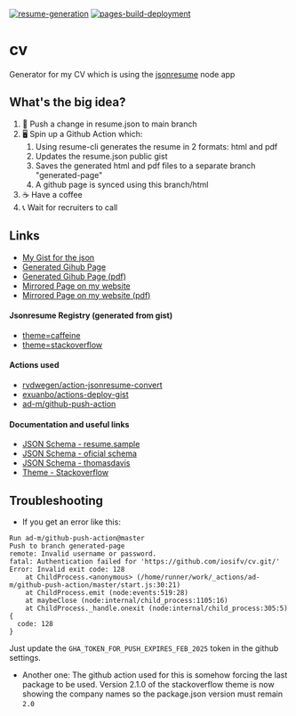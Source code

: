 [![resume-generation](https://github.com/iosifv/cv/actions/workflows/generate-and-sync.yml/badge.svg)](https://github.com/iosifv/cv/actions/workflows/generate-and-sync.yml)
[![pages-build-deployment](https://github.com/iosifv/cv/actions/workflows/pages/pages-build-deployment/badge.svg?branch=generated-page)](https://github.com/iosifv/cv/actions/workflows/pages/pages-build-deployment)

# cv
Generator for my CV which is using the [jsonresume](https://jsonresume.org/) node app

## What's the big idea?
1. 📜 Push a change in resume.json to main branch
2. 🖥 Spin up a Github Action which:
   1. Using resume-cli generates the resume in 2 formats: html and pdf
   2. Updates the resume.json public gist
   3. Saves the generated html and pdf files to a separate branch "generated-page"
   4. A github page is synced using this branch/html
3. ☕️ Have a coffee
4. 📞 Wait for recruiters to call

## Links
- [My Gist for the json](https://gist.github.com/iosifv/bdfc617628bc7a2fc8763a2be6b1a816)
- [Generated Gihub Page](https://iosifv.github.io/cv)
- [Generated Gihub Page (pdf)](https://iosifv.github.io/cv/resume.pdf)
- [Mirrored Page on my website](https://cv.iosifv.com/)
- [Mirrored Page on my website (pdf)](https://cv.iosifv.com/resume.pdf)
  


####  Jsonresume Registry (generated from gist)
- [theme=caffeine](https://registry.jsonresume.org/iosifv?theme=caffeine)
- [theme=stackoverflow](https://registry.jsonresume.org/iosifv?theme=stackoverflow)

#### Actions used
- [rvdwegen/action-jsonresume-convert](https://github.com/marketplace/actions/jsonresume-convert)
- [exuanbo/actions-deploy-gist](https://github.com/marketplace/actions/deploy-to-gist)
- [ad-m/github-push-action](https://github.com/ad-m/github-push-action)

#### Documentation and useful links
- [JSON Schema - resume.sample](https://github.com/jsonresume/resume-schema/blob/master/sample.resume.json)
- [JSON Schema - oficial schema](https://github.com/jsonresume/resume-schema/blob/master/schema.json)
- [JSON Schema - thomasdavis](https://gist.github.com/thomasdavis/c9dcfa1b37dec07fb2ee7f36d7278105)
- [Theme - Stackoverflow](https://www.npmjs.com/package/jsonresume-theme-stackoverflow)


## Troubleshooting
- If you get an error like this:
```
Run ad-m/github-push-action@master
Push to branch generated-page
remote: Invalid username or password.
fatal: Authentication failed for 'https://github.com/iosifv/cv.git/'
Error: Invalid exit code: 128
    at ChildProcess.<anonymous> (/home/runner/work/_actions/ad-m/github-push-action/master/start.js:30:21)
    at ChildProcess.emit (node:events:519:28)
    at maybeClose (node:internal/child_process:1105:16)
    at ChildProcess._handle.onexit (node:internal/child_process:305:5) {
  code: 128
}
```
Just update the `GHA_TOKEN_FOR_PUSH_EXPIRES_FEB_2025` token in the github settings.

- Another one: The github action used for this is somehow forcing the last package to be used. Version 2.1.0 of the stackoverflow theme is now showing the company names so the package.json version must remain `2.0`